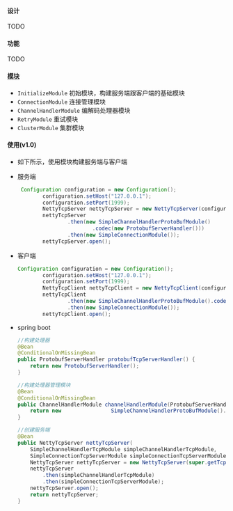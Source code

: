  #### 设计

 TODO

#### 功能

TODO

 #### [模块](docs\module\readme.md)

* `InitializeModule`  初始模块，构建服务端跟客户端的基础模块
* `ConnectionModule` 连接管理模块
* `ChannelHandlerModule`  编解码处理器模块
* `RetryModule` 重试模块
* `ClusterModule` 集群模块

#### 使用(v1.0)

* 如下所示，使用模块构建服务端与客户端

* 服务端

  ```java
   Configuration configuration = new Configuration();
          configuration.setHost("127.0.0.1");
          configuration.setPort(1999);
          NettyTcpServer nettyTcpServer = new NettyTcpServer(configuration);
          nettyTcpServer
                  .then(new SimpleChannelHandlerProtoBufModule()
                          .codec(new ProtobufServerHandler()))
                  .then(new SimpleConnectionModule());
          nettyTcpServer.open();
  ```

* 客户端

  ```java
  Configuration configuration = new Configuration();
          configuration.setHost("127.0.0.1");
          configuration.setPort(1999);
          NettyTcpClient nettyTcpClient = new NettyTcpClient(configuration);
          nettyTcpClient
                  .then(new SimpleChannelHandlerProtoBufModule().codec(new ProtobufClientHandler()))
                  .then(new SimpleConnectionModule());
          nettyTcpClient.open();
  ```

* spring boot 

  ```java
  //构建处理器
  @Bean
  @ConditionalOnMissingBean
  public ProtobufServerHandler protobufTcpServerHandler() {
      return new ProtobufServerHandler();
  }
  
  //构建处理器管理模块
  @Bean
  @ConditionalOnMissingBean
  public ChannelHandlerModule channelHandlerModule(ProtobufServerHandler                                           protobufServerHandler) {
      return new              	SimpleChannelHandlerProtoBufModule().codec(protobufServerHandler);
  }
  
  //创建服务端
  @Bean
  public NettyTcpServer nettyTcpServer(
      SimpleChannelHandlerTcpModule simpleChannelHandlerTcpModule,
      SimpleConnectionTcpServerModule simpleConnectionTcpServerModule) {
      NettyTcpServer nettyTcpServer = new NettyTcpServer(super.getTcpConfiguration());
      nettyTcpServer
          .then(simpleChannelHandlerTcpModule)
          .then(simpleConnectionTcpServerModule);
      nettyTcpServer.open();
      return nettyTcpServer;
  }
  ```
  
